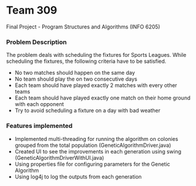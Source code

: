 # Team 309
Final Project - Program Structures and Algorithms (INFO 6205)

### Problem Description
The problem deals with scheduling the fixtures for Sports Leagues. 
While scheduling the fixtures, the following criteria have to be satisfied.

- No two matches should happen on the same day
- No team should play the on two consecutive days
- Each team should have played exactly 2 matches with every other teams 
- Each team should have played exactly one match on their home ground with each opponent
- Try to avoid scheduling a fixture on a day with bad weather

### Features implemented

- Implemented multi-threading for running the algorithm on colonies grouped from the total population (GeneticAlgorithmDriver.java)
- Created UI to see the improvements in each generation using swing (GeneticAlgorithmDriverWithUI.java)
- Using properties file for configuring parameters for the Genetic Algorithm
- Using log4j to log the outputs from each generation